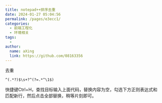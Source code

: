 ```yaml
---
title: notepad++排序去重
date: 2024-01-27 05:04:56
permalink: /pages/e3ecc1/
categories:
  - 前端工程化
  - 环境相关
tags:
  - 
author: 
  name: aXing
  link: https://github.com/08163356
---
```







去重

```
^(.*?)$\s+?^(?=.*^\1$)
```

快捷键Ctrl+H，查找目标输入上面代码，替换内容为空，勾选下方正则表达式和匹配新行，然后点击全部替换，稍等片刻即可。<!-- more -->
